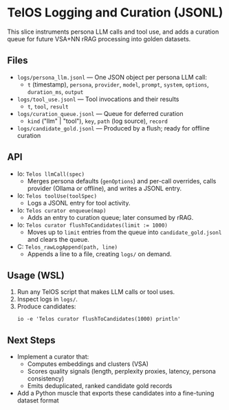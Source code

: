 # TelOS Logging and Curation (JSONL)

This slice instruments persona LLM calls and tool use, and adds a curation queue for future VSA+NN rRAG processing into golden datasets.

## Files
- `logs/persona_llm.jsonl` — One JSON object per persona LLM call:
  - `t` (timestamp), `persona`, `provider`, `model`, `prompt`, `system`, `options`, `duration_ms`, `output`
- `logs/tool_use.jsonl` — Tool invocations and their results
  - `t`, `tool`, `result`
- `logs/curation_queue.jsonl` — Queue for deferred curation
  - `kind` ("llm" | "tool"), `key`, `path` (log source), `record`
- `logs/candidate_gold.jsonl` — Produced by a flush; ready for offline curation

## API
- Io: `Telos llmCall(spec)`
  - Merges persona defaults (`genOptions`) and per-call overrides, calls provider (Ollama or offline), and writes a JSONL entry.
- Io: `Telos toolUse(toolSpec)`
  - Logs a JSONL entry for tool activity.
- Io: `Telos curator enqueue(map)`
  - Adds an entry to curation queue; later consumed by rRAG.
- Io: `Telos curator flushToCandidates(limit := 1000)`
  - Moves up to `limit` entries from the queue into `candidate_gold.jsonl` and clears the queue.
- C: `Telos_rawLogAppend(path, line)`
  - Appends a line to a file, creating `logs/` on demand.

## Usage (WSL)
1. Run any TelOS script that makes LLM calls or tool uses.
2. Inspect logs in `logs/`.
3. Produce candidates:
   ```
   io -e 'Telos curator flushToCandidates(1000) println'
   ```

## Next Steps
- Implement a curator that:
  - Computes embeddings and clusters (VSA)
  - Scores quality signals (length, perplexity proxies, latency, persona consistency)
  - Emits deduplicated, ranked candidate gold records
- Add a Python muscle that exports these candidates into a fine-tuning dataset format

